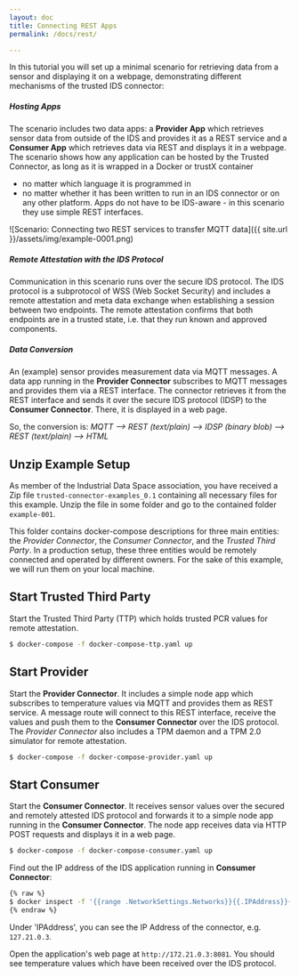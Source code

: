 ```yaml
---
layout: doc
title: Connecting REST Apps
permalink: /docs/rest/

---
```


In this tutorial you will set up a minimal scenario for retrieving data from a sensor and displaying it on a webpage, demonstrating different mechanisms of the trusted IDS connector:

##### Hosting Apps

The scenario includes two data apps: a __Provider App__ which retrieves sensor data from outside of the IDS and provides it as a REST service and a __Consumer App__ which retrieves data via REST and displays it in a webpage. The scenario shows how any application can be hosted by the Trusted Connector, as long as it is wrapped in a Docker or trustX container

* no matter which language it is programmed in
* no matter whether it has been written to run in an IDS connector or on any other platform. Apps do not have to be IDS-aware - in this scenario they use simple REST interfaces.


![Scenario: Connecting two REST services to transfer MQTT data]({{ site.url }}/assets/img/example-0001.png)

##### Remote Attestation with the IDS Protocol

Communication in this scenario runs over the secure IDS protocol. The IDS protocol is a subprotocol of WSS (Web Socket Security) and includes a remote attestation and meta data exchange when establishing a session between two endpoints. The remote attestation confirms that both endpoints are in a trusted state, i.e. that they run known and approved components.


##### Data Conversion

An (example) sensor provides measurement data via MQTT messages. A data app running in the __Provider Connector__ subscribes to MQTT messages and provides them via a REST interface. The connector retrieves it from the REST interface and sends it over the secure IDS protocol (IDSP) to the __Consumer Connector__. There, it is displayed in a web page.

So, the conversion is: _MQTT -->  REST (text/plain) --> IDSP (binary blob) --> REST (text/plain) --> HTML_

## Unzip Example Setup

As member of the Industrial Data Space association, you have received a Zip file `trusted-connector-examples_0.1` containing all necessary files for this example. Unzip the file in some folder and go to the contained folder `example-001`.

This folder contains docker-compose descriptions for three main entities: the _Provider Connector_, the _Consumer Connector_, and the _Trusted Third Party_. In a production setup, these three entities would be remotely connected and operated by different owners. For the sake of this example, we will run them on your local machine.


## Start Trusted Third Party

Start the Trusted Third Party (TTP) which holds trusted PCR values for remote attestation.

``` bash
$ docker-compose -f docker-compose-ttp.yaml up
```

## Start Provider

Start the __Provider Connector__. It includes a simple node app which subscribes to temperature values via MQTT and provides them as REST service. A message route will connect to this REST interface, receive the values and push them to the __Consumer Connector__ over the IDS protocol. The _Provider Connector_ also includes a TPM daemon and a TPM 2.0 simulator for remote attestation.

``` bash
$ docker-compose -f docker-compose-provider.yaml up
```

## Start Consumer

Start the __Consumer Connector__. It receives sensor values over the secured and remotely attested IDS protocol and forwards it to a simple node app running in the __Consumer Connector__. The node app receives data via HTTP POST requests and displays it in a web page.

``` bash
$ docker-compose -f docker-compose-consumer.yaml up
```

Find out the IP address of the IDS application running in __Consumer Connector__:
```bash
{% raw %}
$ docker inspect -f '{{range .NetworkSettings.Networks}}{{.IPAddress}}{{end}}' example001_consumer-app_1
{% endraw %}
```
Under 'IPAddress', you can see the IP Address of the connector, e.g. `127.21.0.3`.

Open the application's web page at `http://172.21.0.3:8081`. You should see temperature values which have been received over the IDS protocol.
